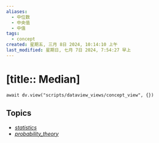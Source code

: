 ```yaml
---
aliases:
  - 中位数
  - 中央值
  - 中值
tags:
  - concept
created: 星期五, 三月 8日 2024, 10:14:10 上午
last_modified: 星期日, 七月 7日 2024, 7:54:27 早上
---
```


# [title:: Median]

```dataviewjs
await dv.view("scripts/dataview_views/concept_view", {})
```

## Topics

- [_statistics_](_statistics_.md)
- [_probability_theory_](_probability_theory_.md)
